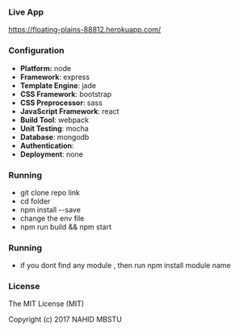 

### Live App 
https://floating-plains-88812.herokuapp.com/


### Configuration
- **Platform:** node
- **Framework**: express
- **Template Engine**: jade
- **CSS Framework**: bootstrap
- **CSS Preprocessor**: sass
- **JavaScript Framework**: react
- **Build Tool**: webpack
- **Unit Testing**: mocha
- **Database**: mongodb
- **Authentication**: 
- **Deployment**: none

### Running 

- git clone repo link
- cd folder
- npm install --save 
- change the env file 
- npm run build && npm start

### Running 

- if you dont find any module , then run npm install module name

### License
The MIT License (MIT)

Copyright (c) 2017 NAHID MBSTU

